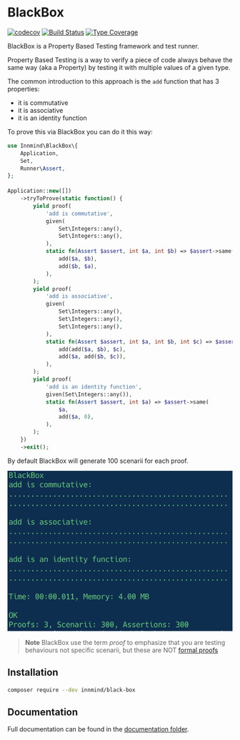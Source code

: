 # BlackBox

[![codecov](https://codecov.io/gh/Innmind/BlackBox/branch/develop/graph/badge.svg)](https://codecov.io/gh/Innmind/BlackBox)
[![Build Status](https://github.com/Innmind/BlackBox/workflows/CI/badge.svg?branch=master)](https://github.com/Innmind/BlackBox/actions?query=workflow%3ACI)
[![Type Coverage](https://shepherd.dev/github/Innmind/BlackBox/coverage.svg)](https://shepherd.dev/github/Innmind/BlackBox)

BlackBox is a Property Based Testing framework and test runner.

Property Based Testing is a way to verify a piece of code always behave the same way (aka a Property) by testing it with multiple values of a given type.

The common introduction to this approach is the `add` function that has 3 properties:
- it is commutative
- it is associative
- it is an identity function

To prove this via BlackBox you can do it this way:

```php
use Innmind\BlackBox\{
    Application,
    Set,
    Runner\Assert,
};

Application::new([])
    ->tryToProve(static function() {
        yield proof(
            'add is commutative',
            given(
                Set\Integers::any(),
                Set\Integers::any(),
            ),
            static fn(Assert $assert, int $a, int $b) => $assert->same(
                add($a, $b),
                add($b, $a),
            ),
        );
        yield proof(
            'add is associative',
            given(
                Set\Integers::any(),
                Set\Integers::any(),
                Set\Integers::any(),
            ),
            static fn(Assert $assert, int $a, int $b, int $c) => $assert->same(
                add(add($a, $b), $c),
                add($a, add($b, $c)),
            ),
        );
        yield proof(
            'add is an identity function',
            given(Set\Integers::any()),
            static fn(Assert $assert, int $a) => $assert->same(
                $a,
                add($a, 0),
            ),
        );
    })
    ->exit();
```

By default BlackBox will generate 100 scenarii for each proof.

![](add.png)

> **Note** BlackBox use the term _proof_ to emphasize that you are testing behaviours not specific scenarii, but these are NOT [formal proofs](https://en.wikipedia.org/wiki/Formal_proof)

## Installation

```sh
composer require --dev innmind/black-box
```

## Documentation

Full documentation can be found in the [documentation folder](documentation/).
